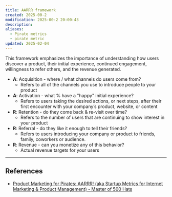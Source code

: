 ```yaml
---
title: AARRR framework
created: 2025-00-2
modification: 2025-00-2 20:00:43
description: 
aliases:
  - Pirate metrics
  - pirate metric
updated: 2025-02-04
---
```

This framework emphasizes the importance of understanding how users discover a product, their initial experience, continued engagement, willingness to refer others, and the revenue generated.

- **A**: Acquisition - where / what channels do users come from? 
	- Refers to all of the channels you use to introduce people to your product
- **A**: Activation - what % have a "happy" initial experience? 
	- Refers to users taking the desired actions, or next steps, after their first encounter with your company’s product, website, or content
- **R**: Retention - do they come back & re-visit over time?
	- Refers to the number of users that are continuing to show interest in your product
- **R**: Referral - do they like it enough to tell their friends?
	- Refers to users introducing your company or product to friends, family, coworkers or audience.
- **R**: Revenue - can you monetize any of this behavior?
	- Actual revenue targets for your users

---
## References
- [Product Marketing for Pirates: AARRR! (aka Startup Metrics for Internet Marketing & Product Management) - Master of 500 Hats](https://500hats.typepad.com/500blogs/2007/06/internet-market.html)